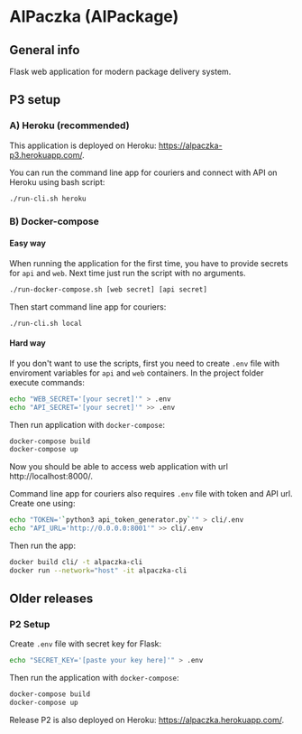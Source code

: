 # AlPaczka (AlPackage)

## General info
Flask web application for modern package delivery system.

## P3 setup
### A) Heroku (recommended)
This application is deployed on Heroku: https://alpaczka-p3.herokuapp.com/.

You can run the command line app for couriers and connect with API on Heroku using bash script:
```bash
./run-cli.sh heroku
```

### B) Docker-compose
#### Easy way
When running the application for the first time, you have to provide secrets for `api` and `web`. Next time just run the script with no arguments.
```bash
./run-docker-compose.sh [web secret] [api secret]
```

Then start command line app for couriers:
```
./run-cli.sh local
```

#### Hard way
If you don't want to use the scripts, first you need to create `.env` file with enviroment variables for `api` and `web` containers.
In the project folder execute commands:
```bash
echo "WEB_SECRET='[your secret]'" > .env
echo "API_SECRET='[your secret]'" >> .env
```

Then run application with `docker-compose`:
```bash
docker-compose build
docker-compose up
```
Now you should be able to access web application with url http://localhost:8000/.


Command line app for couriers also requires `.env` file with token and API url. Create one using:
```bash
echo "TOKEN='`python3 api_token_generator.py`'" > cli/.env
echo "API_URL='http://0.0.0.0:8001'" >> cli/.env
```
Then run the app:
```bash
docker build cli/ -t alpaczka-cli
docker run --network="host" -it alpaczka-cli
```

## Older releases
### P2 Setup
Create `.env` file with secret key for Flask:
```bash
echo "SECRET_KEY='[paste your key here]'" > .env
```

Then run the application with `docker-compose`:
```bash
docker-compose build
docker-compose up
```
Release P2 is also deployed on Heroku: https://alpaczka.herokuapp.com/.
